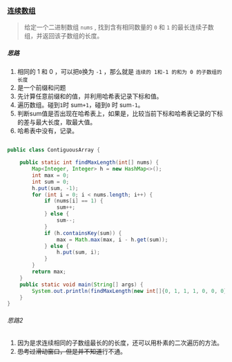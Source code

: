 ### [连续数组](https://leetcode-cn.com/problems/contiguous-array/)

> 给定一个二进制数组 `nums` , 找到含有相同数量的 `0` 和 `1` 的最长连续子数组，并返回该子数组的长度。



##### 思路

1. 相同的 1 和 0 ，可以把`0`换为 `-1` ，那么就是 `连续的 1和-1 的和为 0 的子数组的长度` 
2. 是一个前缀和问题
3. 先计算任意前缀和的值，并利用哈希表记录下标和值。
4. 遍历数组。碰到`1`时 sum`+1`，碰到`0` 时 sum`-1`。
5.   判断sum值是否出现在哈希表上，如果是，比较当前下标和哈希表记录的下标的差与最大长度，取最大值。
6. 哈希表中没有，记录。

```java

public class ContiguousArray {

    public static int findMaxLength(int[] nums) {
        Map<Integer, Integer> h = new HashMap<>();
        int max = 0;
        int sum = 0;
        h.put(sum, -1);
        for (int i = 0; i < nums.length; i++) {
            if (nums[i] == 1) {
                sum++;
            } else {
                sum--;
            }
            if (h.containsKey(sum)) {
                max = Math.max(max, i - h.get(sum));
            } else {
                h.put(sum, i);
            }
        }
        return max;
    }
    public static void main(String[] args) {
        System.out.println(findMaxLength(new int[]{0, 1, 1, 1, 0, 0, 0}));
    }
}

```



###### 思路2 

1. 因为是求连续相同的子数组最长的的长度，还可以用朴素的二次遍历的方法。
2. ~~思考过滑动窗口，但是并不知道~~行不通。

